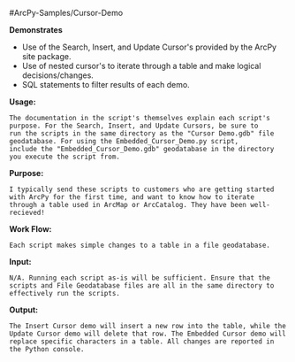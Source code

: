 
#ArcPy-Samples/Cursor-Demo

**Demonstrates**
* Use of the Search, Insert, and Update Cursor's provided by the ArcPy site package.
* Use of nested cursor's to iterate through a table and make logical decisions/changes.
* SQL statements to filter results of each demo.

**Usage:**

    The documentation in the script's themselves explain each script's purpose. For the Search, Insert, and Update Cursors, be sure to
    run the scripts in the same directory as the "Cursor Demo.gdb" file geodatabase. For using the Embedded_Cursor_Demo.py script,
    include the "Embedded_Cursor_Demo.gdb" geodatabase in the directory you execute the script from.
    
**Purpose:**

    I typically send these scripts to customers who are getting started with ArcPy for the first time, and want to know how to iterate
    through a table used in ArcMap or ArcCatalog. They have been well-recieved!
    
**Work Flow:**

    Each script makes simple changes to a table in a file geodatabase.
    
**Input:**

    N/A. Running each script as-is will be sufficient. Ensure that the scripts and File Geodatabase files are all in the same directory to effectively run the scripts.
    
**Output:**

    The Insert Cursor demo will insert a new row into the table, while the Update Cursor demo will delete that row. The Embedded Cursor demo will replace specific characters in a table. All changes are reported in the Python console.
